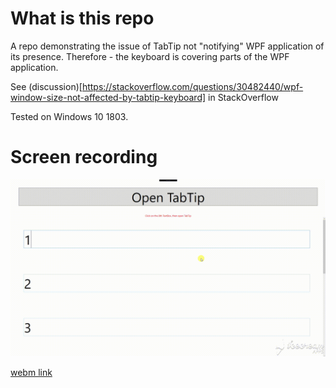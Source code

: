 # What is this repo

A repo demonstrating the issue of TabTip not "notifying" WPF application of its presence.
Therefore - the keyboard is covering parts of the WPF application.

See (discussion)[https://stackoverflow.com/questions/30482440/wpf-window-size-not-affected-by-tabtip-keyboard] in StackOverflow

Tested on Windows 10 1803.


# Screen recording

![gif](/Example/TabTip_issue_in_fullscreen.gif)

[webm link](/Example/TabTip_issue_in_fullscreen.webm)

